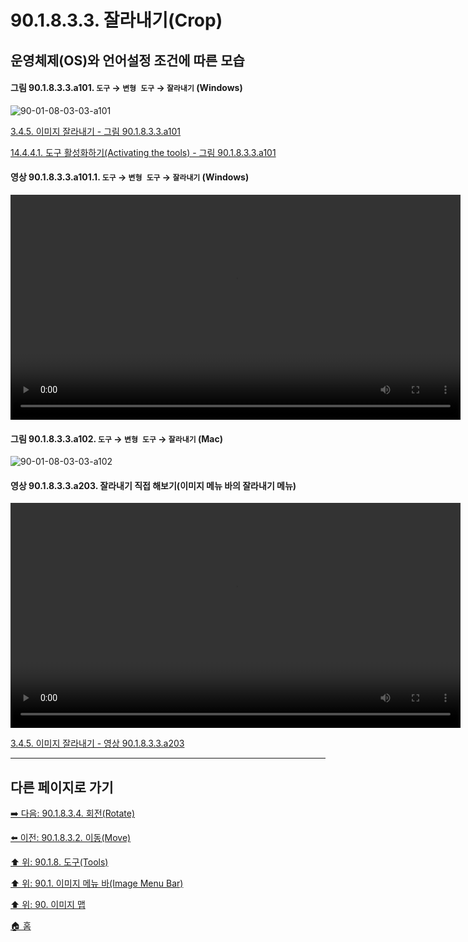 # 90.1.8.3.3. 잘라내기(Crop)
## 운영체제(OS)와 언어설정 조건에 따른 모습

<a id="90-01-08-03-03-a101"></a>

#### 그림 90.1.8.3.3.a101. `도구` → `변형 도구` → `잘라내기` (Windows)
![90-01-08-03-03-a101](https://github.com/wonder13662/gimp/assets/15767104/df066931-8457-4197-befd-95356b2212cf)

[3.4.5. 이미지 잘라내기 - 그림 90.1.8.3.3.a101](./03-04-05-crop-an-image.md#90-01-08-03-03-a101)

[14.4.4.1. 도구 활성화하기(Activating the tools) - 그림 90.1.8.3.3.a101](./14-04-04-01-activating_the_tool.md#90-01-08-03-03-a101)

<a id="90-01-08-03-03-a101-01"></a>

#### 영상 90.1.8.3.3.a101.1. `도구` → `변형 도구` → `잘라내기` (Windows)
<video controls="controls" width="720" src="https://github.com/wonder13662/gimp/assets/15767104/450998ab-8527-4135-9f87-7c857ba53127"></video>

<a id="90-01-08-03-03-a102"></a>

#### 그림 90.1.8.3.3.a102. `도구` → `변형 도구` → `잘라내기` (Mac)
![90-01-08-03-03-a102](https://github.com/wonder13662/gimp/assets/15767104/c4bae211-9f6b-44de-b199-adf1c0206c0d)

<a id="90-01-08-03-03-a203"></a>

#### 영상 90.1.8.3.3.a203. 잘라내기 직접 해보기(이미지 메뉴 바의 잘라내기 메뉴)
<video controls="controls" width="720" environment="MacOS:Sonoma 14.2.1 GIMP 2.10.36" src="https://github.com/wonder13662/gimp/assets/15767104/746c7197-2b70-4ae7-a9ef-134ea29961f5"></video>

[3.4.5. 이미지 잘라내기 - 영상 90.1.8.3.3.a203](./03-04-05-crop-an-image.md#90-01-08-03-03-a203)

***

## 다른 페이지로 가기

[➡️ 다음: 90.1.8.3.4. 회전(Rotate)](./90-01-08-03-04-rotate.md)

[⬅️ 이전: 90.1.8.3.2. 이동(Move)](./90-01-08-03-02-move.md)

[⬆️ 위: 90.1.8. 도구(Tools)](./90-01-08-00-tools.md)

[⬆️ 위: 90.1. 이미지 메뉴 바(Image Menu Bar)](./90-01-00-image-menu-bar.md)

[⬆️ 위: 90. 이미지 맵](./90-00-image-map.md)

[🏠 홈](./00-home.md)
